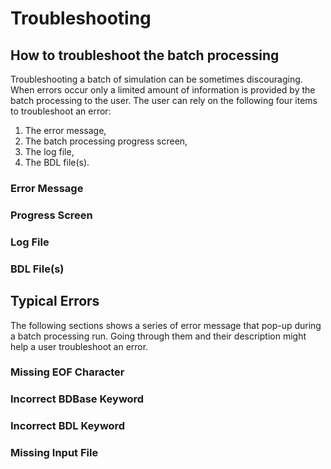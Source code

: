 # Troubleshooting
## How to troubleshoot the batch processing
Troubleshooting a batch of simulation can be sometimes discouraging. When errors occur only a limited amount of information is provided by the batch processing to the user. The user can rely on the following four items to troubleshoot an error:

1. The error message,
2. The batch processing progress screen,
3. The log file,
4. The BDL file(s).

### Error Message

### Progress Screen

### Log File

### BDL File(s)

## Typical Errors
The following sections shows a series of error message that pop-up during a batch processing run. Going through them and their description might help a user troubleshoot an error.

### Missing EOF Character

### Incorrect BDBase Keyword

### Incorrect BDL Keyword

### Missing Input File






